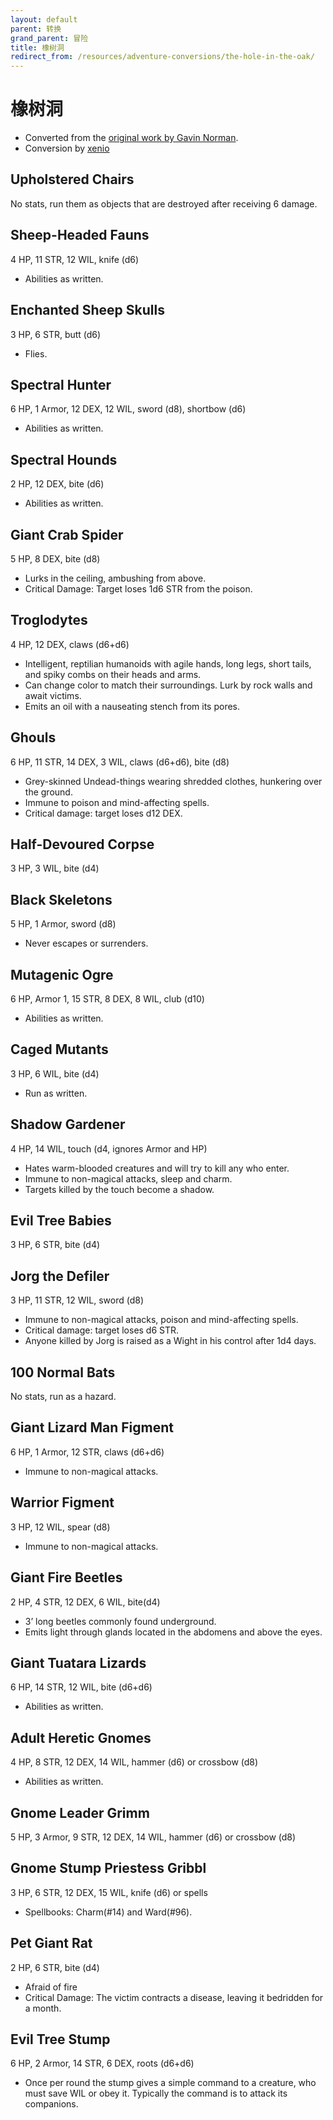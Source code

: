 ```yaml
---
layout: default
parent: 转换
grand_parent: 冒险
title: 橡树洞
redirect_from: /resources/adventure-conversions/the-hole-in-the-oak/
---
```


# 橡树洞

- Converted from the [original work by Gavin Norman](https://necroticgnome.com/collections/adventures/products/the-hole-in-the-oak).
- Conversion by [xenio](https://xenioinabottle.blogspot.com)

## Upholstered Chairs
No stats, run them as objects that are destroyed after receiving 6 damage.

## Sheep-Headed Fauns
4 HP, 11 STR, 12 WIL, knife (d6)
- Abilities as written.

## Enchanted Sheep Skulls
3 HP, 6 STR, butt (d6)
- Flies.

## Spectral Hunter
6 HP, 1 Armor, 12 DEX, 12 WIL, sword (d8), shortbow (d6)
- Abilities as written.

## Spectral Hounds
 2 HP, 12 DEX, bite (d6)
- Abilities as written.

## Giant Crab Spider
5 HP, 8 DEX, bite (d8)
- Lurks in the ceiling, ambushing from above.
- Critical Damage: Target loses 1d6 STR from the poison.

## Troglodytes
4 HP, 12 DEX, claws (d6+d6)
- Intelligent, reptilian humanoids with agile hands, long legs, short tails, and spiky combs on their heads and arms.
- Can change color to match their surroundings. Lurk by rock walls and await victims.
- Emits an oil with a nauseating stench from its pores.

## Ghouls
6 HP, 11 STR, 14 DEX, 3 WIL, claws (d6+d6), bite (d8)
- Grey-skinned Undead-things wearing shredded clothes, hunkering over the ground.
- Immune to poison and mind-affecting spells.
- Critical damage: target loses d12 DEX.

## Half-Devoured Corpse
3 HP, 3 WIL, bite (d4)

## Black Skeletons
5 HP, 1 Armor, sword (d8)
- Never escapes or surrenders.

## Mutagenic Ogre
6 HP, Armor 1, 15 STR, 8 DEX, 8 WIL, club (d10)
- Abilities as written.

## Caged Mutants
3 HP, 6 WIL, bite (d4)
- Run as written.

## Shadow Gardener
4 HP, 14 WIL, touch (d4, ignores Armor and HP)
- Hates warm-blooded creatures and will try to kill any who enter.
- Immune to non-magical attacks, sleep and charm.
- Targets killed by the touch become a shadow.

## Evil Tree Babies
3 HP, 6 STR, bite (d4)

## Jorg the Defiler
3 HP, 11 STR, 12 WIL, sword (d8)
- Immune to non-magical attacks, poison and mind-affecting spells.
- Critical damage: target loses d6 STR.
- Anyone killed by Jorg is raised as a Wight in his control after 1d4 days.

## 100 Normal Bats
No stats, run as a hazard.

## Giant Lizard Man Figment
6 HP, 1 Armor, 12 STR, claws (d6+d6)
- Immune to non-magical attacks.

## Warrior Figment
3 HP, 12 WIL, spear (d8)
- Immune to non-magical attacks.

## Giant Fire Beetles
2 HP, 4 STR, 12 DEX, 6 WIL, bite(d4)
- 3’ long beetles commonly found underground.
- Emits light through glands located in the abdomens and above the eyes.

## Giant Tuatara Lizards
6 HP, 14 STR, 12 WIL, bite (d6+d6)
- Abilities as written.

## Adult Heretic Gnomes
4 HP, 8 STR, 12 DEX, 14 WIL, hammer (d6) or crossbow (d8)
- Abilities as written.

## Gnome Leader Grimm
5 HP, 3 Armor, 9 STR, 12 DEX, 14 WIL, hammer (d6) or crossbow (d8)

## Gnome Stump Priestess Gribbl
3 HP, 6 STR, 12 DEX, 15 WIL, knife (d6) or spells
- Spellbooks: Charm(#14) and Ward(#96).

## Pet Giant Rat
2 HP, 6 STR, bite (d4)
- Afraid of fire
- Critical Damage: The victim contracts a disease, leaving it bedridden for a month.

## Evil Tree Stump
6 HP, 2 Armor, 14 STR, 6 DEX, roots (d6+d6)
- Once per round the stump gives a simple command to a creature, who must save WIL or obey it. Typically the command is to attack its companions.
